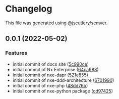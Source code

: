 # Changelog

This file was generated using [@jscutlery/semver](https://github.com/jscutlery/semver).

## 0.0.1 (2022-05-02)

### Features

- initial commit of docs site ([5c990ce](https://dev.azure.com/snydertech/snyder-apps/_git/nx-enterprise/commits/5c990ce8f8ce68137b55ca292d4ede2f616c72c6))
- initial commit of Nx Enterprise ([64ca988](https://dev.azure.com/snydertech/snyder-apps/_git/nx-enterprise/commits/64ca98898cb0ac9918485579dfc884ff4ac315ff))
- initial commit of nxe-dapr ([521e855](https://dev.azure.com/snydertech/snyder-apps/_git/nx-enterprise/commits/521e85585c28157e9d4bccdf79988fb458d95e17))
- initial commit of nxe-ddd-architecture ([6701990](https://dev.azure.com/snydertech/snyder-apps/_git/nx-enterprise/commits/67019904bf8c52edcf7b40452b3f34b3151040a4))
- initial commit of nxe-php ([48dd76b](https://dev.azure.com/snydertech/snyder-apps/_git/nx-enterprise/commits/48dd76b9255b3a1cba8118fb4cbb719839b582bd))
- initial commit of nxe-python package ([cd97425](https://dev.azure.com/snydertech/snyder-apps/_git/nx-enterprise/commits/cd974255bb96a6c6d0663fb36097547c598b40a7))
